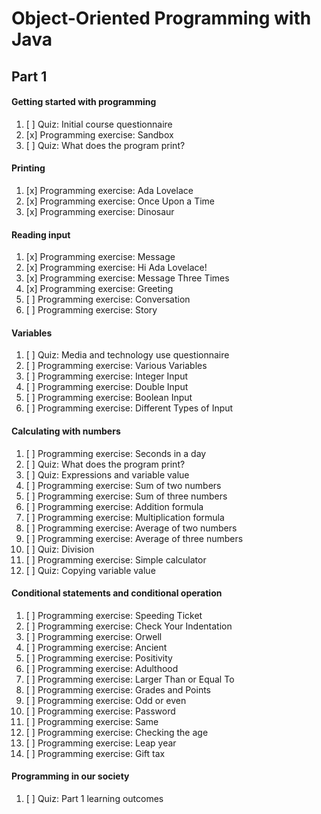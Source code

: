 # Object-Oriented Programming with Java

## Part 1
#### Getting started with programming
1. [ ] Quiz: Initial course questionnaire
2. [x] Programming exercise: Sandbox
3. [ ] Quiz: What does the program print?
#### Printing
1. [x] Programming exercise: Ada Lovelace
2. [x] Programming exercise: Once Upon a Time
3. [x] Programming exercise: Dinosaur
#### Reading input
1. [x] Programming exercise: Message
2. [x] Programming exercise: Hi Ada Lovelace!
3. [x] Programming exercise: Message Three Times
4. [x] Programming exercise: Greeting
5. [ ] Programming exercise: Conversation
6. [ ] Programming exercise: Story
#### Variables
1. [ ] Quiz: Media and technology use questionnaire
2. [ ] Programming exercise: Various Variables
3. [ ] Programming exercise: Integer Input
4. [ ] Programming exercise: Double Input
5. [ ] Programming exercise: Boolean Input
6. [ ] Programming exercise: Different Types of Input
#### Calculating with numbers
1. [ ] Programming exercise: Seconds in a day
2. [ ] Quiz: What does the program print?
3. [ ] Quiz: Expressions and variable value
4. [ ] Programming exercise: Sum of two numbers
5. [ ] Programming exercise: Sum of three numbers
6. [ ] Programming exercise: Addition formula
7. [ ] Programming exercise: Multiplication formula
8. [ ] Programming exercise: Average of two numbers
9. [ ] Programming exercise: Average of three numbers
10. [ ] Quiz: Division
11. [ ] Programming exercise: Simple calculator
12. [ ] Quiz: Copying variable value
#### Conditional statements and conditional operation
1. [ ] Programming exercise: Speeding Ticket
2. [ ] Programming exercise: Check Your Indentation
3. [ ] Programming exercise: Orwell
4. [ ] Programming exercise: Ancient
5. [ ] Programming exercise: Positivity
6. [ ] Programming exercise: Adulthood
7. [ ] Programming exercise: Larger Than or Equal To
8. [ ] Programming exercise: Grades and Points
9. [ ] Programming exercise: Odd or even
10. [ ] Programming exercise: Password
11. [ ] Programming exercise: Same
12. [ ] Programming exercise: Checking the age
13. [ ] Programming exercise: Leap year
14. [ ] Programming exercise: Gift tax
#### Programming in our society
1. [ ] Quiz: Part 1 learning outcomes
